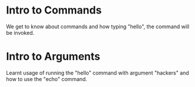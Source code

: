 # Intro to Commands
We get to know about commands and how typing  "hello", the command will be invoked.

# Intro to Arguments
Learnt usage of running the "hello" command with argument "hackers" and how to use the "echo" command.
